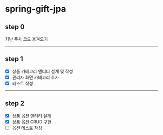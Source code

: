 # spring-gift-jpa

## step 0

지난 주차 코드 옮겨오기

---

## step 1

- [x] 상품 카테고리 엔티티 설계 및 작성
- [x] 관리자 화면 카테고리 추가
- [x] 테스트 작성

---

## step 2

- [x] 상품 옵션 엔티티 설계
- [x] 상품 옵션 CRUD 구현
- [ ] 옵션 테스트 작성